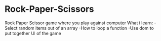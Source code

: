 # Rock-Paper-Scissors
Rock Paper Scissor game where you play against computer
What i learn:
-Select random items out of an array
-How to loop a function
-Use dom to put together UI of the game